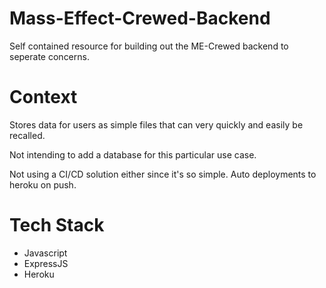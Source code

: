 # Mass-Effect-Crewed-Backend
Self contained resource for building out the ME-Crewed backend to seperate concerns.

# Context 
Stores data for users as simple files that can very quickly and easily be recalled.

Not intending to add a database for this particular use case.

Not using a CI/CD solution either since it's so simple. Auto deployments to heroku on push.

# Tech Stack
* Javascript
* ExpressJS
* Heroku
